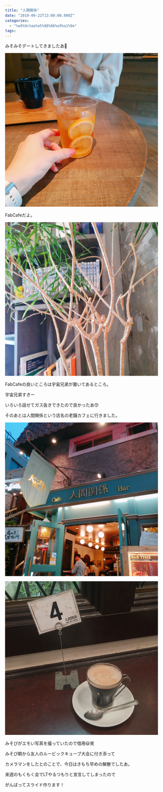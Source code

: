 ```yaml
---
title: "人間関係"
date: "2019-09-22T13:00:00.000Z"
categories: 
  - "%e6%9c%aa%e5%88%86%e9%a1%9e"
tags: 
---
```


みそみそデートしてきましたあ🐰

![](images/4c9e63742154ccd4.jpeg)

FabCafeだよ。

![](images/74da6650eadb1372.jpeg)

FabCafeの良いところは宇宙兄弟が置いてあるところ。

宇宙兄弟すきー

  
いろいろ話せてガス抜きできたので良かったあ😙

そのあとは人間関係という店名の老舗カフェに行きました。

![](images/2019-09-22-17-42-47.jpg)

![](images/f6d5fad4149c03e9.png)

みそぴがエモい写真を撮っていたので借用😃笑

みそぴ朝から友人のルービックキューブ大会に付き添って

カメラマンをしたとのことで、今日はきもち早めの解散でしたあ。

  
来週のもくもく会でLTやるつもりと宣言してしまったので

がんばってスライド作ります！
